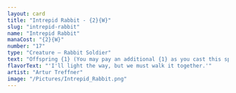 ```yaml
---
layout: card
title: "Intrepid Rabbit - {2}{W}"
slug: "intrepid-rabbit"
name: "Intrepid Rabbit"
manaCost: "{2}{W}"
number: "17"
type: "Creature — Rabbit Soldier"
text: "Offspring {1} (You may pay an additional {1} as you cast this spell. If you do, when this creature enters, create a 1/1 token copy of it.)\nWhen this creature enters, target creature you control gets +1/+1 until end of turn."
flavorText: "'I'll light the way, but we must walk it together.'"
artist: "Artur Treffner"
image: "/Pictures/Intrepid_Rabbit.png"
---
```


